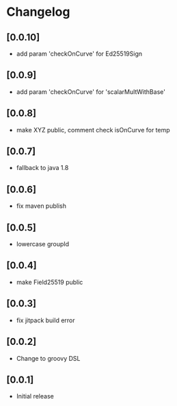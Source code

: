 # Changelog
## [0.0.10]
- add param 'checkOnCurve' for Ed25519Sign

## [0.0.9]
- add param 'checkOnCurve' for 'scalarMultWithBase'

## [0.0.8]
- make XYZ public, comment check isOnCurve for temp

## [0.0.7]
- fallback to java 1.8

## [0.0.6]
- fix maven publish

## [0.0.5]
- lowercase groupId

## [0.0.4]
- make Field25519 public

## [0.0.3]

- fix jitpack build error

## [0.0.2]

- Change to groovy DSL

## [0.0.1]

- Initial release